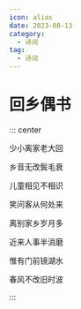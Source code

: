 ```yaml
---
icon: alias
date: 2023-08-13
category:
  - 诗词
tag:
  - 诗词
---
```


# 回乡偶书

<!-- more -->

::: center 

少小离家老大回

乡音无改鬓毛衰

儿童相见不相识

笑问客从何处来

离别家乡岁月多

近来人事半消磨

惟有门前镜湖水

春风不改旧时波

:::